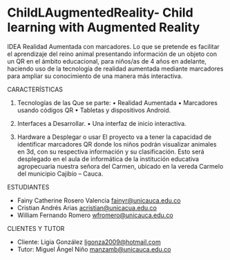 # ChildLAugmentedReality- Child learning with Augmented Reality

IDEA
Realidad Aumentada con marcadores.
Lo que se pretende es facilitar el aprendizaje del reino animal presentando información de un objeto con un QR en el ámbito educacional, para niños/as de 4 años en adelante, haciendo uso de la tecnología de realidad aumentada mediante marcadores para  ampliar su conocimiento de una manera más interactiva.   

CARACTERÍSTICAS

1.	Tecnologías de las Que se parte:
•	Realidad Aumentada
•	Marcadores usando códigos QR
•	Tabletas y dispositivos Android.

2.	Interfaces a Desarrollar.
•	Una interfaz de inicio interactiva.

3.	Hardware a Desplegar o usar
El proyecto va a tener la capacidad de identificar marcadores QR donde los niños podrán visualizar animales en 3d, con su respectiva información y su clasificación. Esto será desplegado en el aula de informática de la institución educativa agropecuaria nuestra señora del Carmen, ubicado en la vereda Carmelo del municipio Cajibío – Cauca.     

ESTUDIANTES
- Fainy Catherine Rosero Valencia fainyr@unicauca.edu.co 
- Cristian Andrés Arias acristian@unicacua.edu.co 
- William Fernando Romero wfromero@unicauca.edu.co 

CLIENTES Y TUTOR
- Cliente: Ligia González ligonza2009@hotmail.com 
- Tutor: Miguel Ángel Niño manzamb@unicauca.edu.co 
